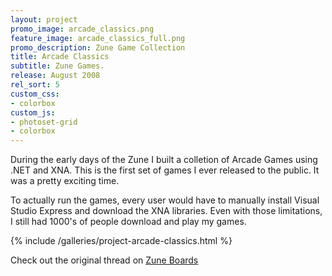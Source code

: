 ```yaml
---
layout: project
promo_image: arcade_classics.png
feature_image: arcade_classics_full.png
promo_description: Zune Game Collection
title: Arcade Classics
subtitle: Zune Games.
release: August 2008
rel_sort: 5
custom_css:
- colorbox
custom_js:
- photoset-grid
- colorbox
---
```

During the early days of the Zune I built a colletion of Arcade Games
using .NET and XNA.  This is the first set of games I ever released to
the public. It was a pretty exciting time.

To actually run the games, every user would have to manually install
Visual Studio Express and download the XNA libraries.  Even with those
limitations, I still had 1000's of people download and play my games.

{% include /galleries/project-arcade-classics.html %}

Check out the original thread on [Zune
Boards](http://www.zuneboards.com/forums/showthread.php?t=31892)
